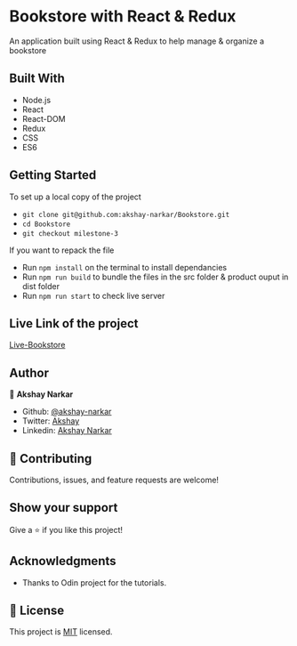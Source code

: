 # Bookstore with React & Redux

An application built using React & Redux to help manage & organize a bookstore

<!-- ## Calculator screenshot

![screenshot](./calc.png) -->

## Built With

- Node.js
- React
- React-DOM
- Redux
- CSS
- ES6

## Getting Started

To set up a local copy of the project

- `git clone git@github.com:akshay-narkar/Bookstore.git`
- `cd Bookstore`
- `git checkout milestone-3`

If you want to repack the file

- Run `npm install` on the terminal to install dependancies
- Run `npm run build` to bundle the files in the src folder & product ouput in dist folder
- Run `npm run start` to check live server

<!-- ## Testing

Calculator operations has been tested in various scenarious with Jest Testing Framework.
Main React components have been tested with Snapshot testing. -->

<!-- - Run `npm run test` to run the tests

<img src="./test.png"> -->

## Live Link of the project

[Live-Bookstore](https://bookstore-akshay.herokuapp.com/)

## Author

👤 **Akshay Narkar**

- Github: [@akshay-narkar](https://github.com/akshay-narkar)
- Twitter: [Akshay](https://www.twitter.com/akidoit)
- Linkedin: [Akshay Narkar](https://www.linkedin.com/in/akshaynarkar25/)

## 🤝 Contributing

Contributions, issues, and feature requests are welcome!

## Show your support

Give a ⭐️ if you like this project!

## Acknowledgments

- Thanks to Odin project for the tutorials.

## 📝 License

This project is [MIT](LICENSE) licensed.
